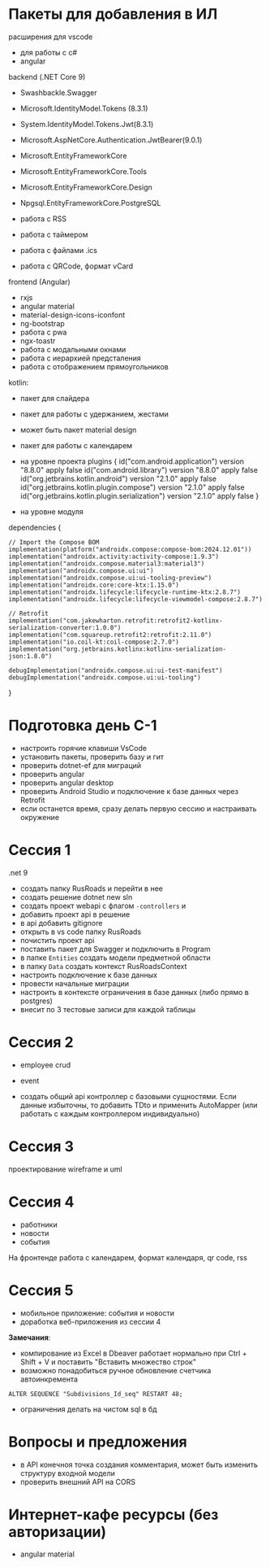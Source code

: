 
# Пакеты для добавления в ИЛ

расширения для vscode

- для работы с c#
- angular

backend (.NET Core 9)

- Swashbackle.Swagger
- Microsoft.IdentityModel.Tokens (8.3.1)
- System.IdentityModel.Tokens.Jwt(8.3.1)
- Microsoft.AspNetCore.Authentication.JwtBearer(9.0.1)
- Microsoft.EntityFrameworkCore
- Microsoft.EntityFrameworkCore.Tools
- Microsoft.EntityFrameworkCore.Design
- Npgsql.EntityFrameworkCore.PostgreSQL

- работа с RSS
- работа с таймером
- работа с файлами .ics
- работа с QRCode, формат vCard


frontend (Angular)
- rxjs
- angular material
- material-design-icons-iconfont
- ng-bootstrap
- работа с pwa
- ngx-toastr
- работа с модальными окнами
- работа с иерархией предсталения
- работа с отображением прямоугольников


kotlin:

- пакет для слайдера
- пакет для работы с удержанием, жестами
- может быть пакет material design
- пакет для работы с календарем


- на уровне проекта
plugins {
    id("com.android.application") version "8.8.0" apply false
    id("com.android.library") version "8.8.0" apply false
    id("org.jetbrains.kotlin.android") version "2.1.0" apply false
    id("org.jetbrains.kotlin.plugin.compose") version "2.1.0" apply false
    id("org.jetbrains.kotlin.plugin.serialization") version "2.1.0" apply false
}

- на уровне модуля

dependencies {

    // Import the Compose BOM
    implementation(platform("androidx.compose:compose-bom:2024.12.01"))
    implementation("androidx.activity:activity-compose:1.9.3")
    implementation("androidx.compose.material3:material3")
    implementation("androidx.compose.ui:ui")
    implementation("androidx.compose.ui:ui-tooling-preview")
    implementation("androidx.core:core-ktx:1.15.0")
    implementation("androidx.lifecycle:lifecycle-runtime-ktx:2.8.7")
    implementation("androidx.lifecycle:lifecycle-viewmodel-compose:2.8.7")

    // Retrofit
    implementation("com.jakewharton.retrofit:retrofit2-kotlinx-serialization-converter:1.0.0")
    implementation("com.squareup.retrofit2:retrofit:2.11.0")
    implementation("io.coil-kt:coil-compose:2.7.0")
    implementation("org.jetbrains.kotlinx:kotlinx-serialization-json:1.8.0")

    debugImplementation("androidx.compose.ui:ui-test-manifest")
    debugImplementation("androidx.compose.ui:ui-tooling")
}


# Подготовка день С-1

- настроить горячие клавиши VsCode
- установить пакеты, проверить базу и гит
- проверить dotnet-ef для миграций
- проверить angular
- проверить angular desktop
- проверить Android Studio и подключение к базе данных через Retrofit
- если останется время, сразу делать первую сессию и настраивать окружение

# Сессия 1
.net 9

- создать папку RusRoads и перейти в нее
- создать решение dotnet new sln
- создать проект webapi с флагом ```-controllers``` и 
- добавить проект api в решение
- в api добавить gitignore
- открыть в vs code папку RusRoads
- почистить проект api
- поставить пакет для Swagger и подключить в Program
- в папке ```Entities``` создать модели предметной области
- в папку ```Data``` создать контекст RusRoadsContext
- настроить подключение к базе данных
- провести начальные миграции
- настроить в контексте ограничения в базе данных (либо прямо в postgres)
- внесит по 3 тестовые записи для каждой таблицы

# Сессия 2

- employee crud 
- event

- создать общий api контроллер с базовыми сущностями. Если данные избыточны, то добавить TDto и применить AutoMapper (или работать с каждым контроллером индивидуально)


# Сессия 3 
проектирование wireframe и uml

# Сессия 4

- работники
- новости 
- события

На фронтенде работа с календарем, формат календаря, qr code, rss 


# Сессия 5

- мобильное приложение: события и новости
- доработка веб-приложения из сессии 4


**Замечания**:

- компирование из Excel в Dbeaver работает нормально при Ctrl + Shift + V и поставить "Вставить множество строк"
- возможно понадобиться ручное обновление счетчика автоинкремента

```
ALTER SEQUENCE "Subdivisions_Id_seq" RESTART 48;
```

- ограничения делать на чистом sql в бд


# Вопросы и предложения

- в API конечноя точка создания комментария, может быть изменить структуру входной модели
- проверить внешний API на CORS

# Интернет-кафе ресурсы (без авторизации)

- angular material